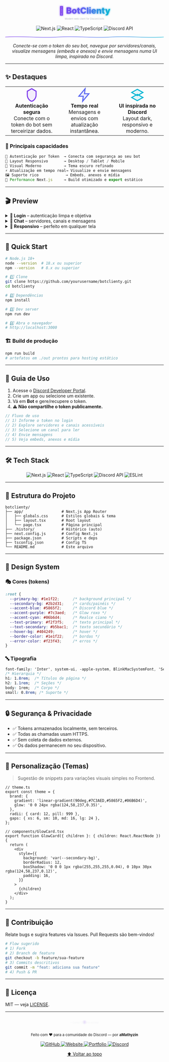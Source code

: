 <div align="center">

<!-- =====================  HERO  ===================== -->

<!-- Animated Gradient Title (fallbacks gracefully if animations are blocked) -->

<svg width="100%" height="140" viewBox="0 0 1200 140" xmlns="http://www.w3.org/2000/svg" role="img" aria-label="BotClienty">
  <defs>
    <linearGradient id="grad" x1="0%" y1="0%" x2="100%" y2="0%">
      <stop offset="0%" stop-color="#7C3AED">
        <animate attributeName="offset" values="0;1;0" dur="8s" repeatCount="indefinite"/>
      </stop>
      <stop offset="50%" stop-color="#5865F2">
        <animate attributeName="offset" values="0.5;1;0.5" dur="8s" repeatCount="indefinite"/>
      </stop>
      <stop offset="100%" stop-color="#06B6D4">
        <animate attributeName="offset" values="1;0;1" dur="8s" repeatCount="indefinite"/>
      </stop>
    </linearGradient>
    <filter id="glow" x="-50%" y="-50%" width="200%" height="200%">
      <feGaussianBlur stdDeviation="6" result="blur"/>
      <feMerge>
        <feMergeNode in="blur"/>
        <feMergeNode in="SourceGraphic"/>
      </feMerge>
    </filter>
  </defs>
  <text x="50%" y="60%" text-anchor="middle" font-family="Inter, system-ui, -apple-system, 'Segoe UI', sans-serif" font-size="64" font-weight="800" fill="url(#grad)" filter="url(#glow)">🤖 BotClienty</text>
  <text x="50%" y="92%" text-anchor="middle" font-family="Inter, system-ui, -apple-system, 'Segoe UI', sans-serif" font-size="18" fill="#b5bac1">Modern web client for Discord bots</text>
</svg>

<!-- Tech badges -->

<p>
  <img src="https://img.shields.io/badge/Next.js-13.5.6-000000?style=for-the-badge&logo=nextdotjs&logoColor=white" alt="Next.js">
  <img src="https://img.shields.io/badge/React-18.2.0-61DAFB?style=for-the-badge&logo=react&logoColor=0b0b0b" alt="React">
  <img src="https://img.shields.io/badge/TypeScript-5.2.2-3178C6?style=for-the-badge&logo=typescript&logoColor=white" alt="TypeScript">
  <img src="https://img.shields.io/badge/Discord-API-5865F2?style=for-the-badge&logo=discord&logoColor=white" alt="Discord API">
</p>

<!-- Animated Divider -->

<svg width="100%" height="24" viewBox="0 0 1200 24" xmlns="http://www.w3.org/2000/svg" aria-hidden="true">
  <defs>
    <linearGradient id="wave" x1="0" y1="0" x2="1" y2="0">
      <stop offset="0%" stop-color="#7C3AED"/>
      <stop offset="50%" stop-color="#5865F2"/>
      <stop offset="100%" stop-color="#06B6D4"/>
    </linearGradient>
  </defs>
  <path d="M0,12 C150,2 250,22 400,12 C550,2 650,22 800,12 C950,2 1050,22 1200,12" fill="none" stroke="url(#wave)" stroke-width="3" stroke-linecap="round">
    <animate attributeName="d" dur="6s" repeatCount="indefinite" values="
      M0,12 C150,2 250,22 400,12 C550,2 650,22 800,12 C950,2 1050,22 1200,12;
      M0,12 C150,22 250,2 400,12 C550,22 650,2 800,12 C950,22 1050,2 1200,12;
      M0,12 C150,2 250,22 400,12 C550,2 650,22 800,12 C950,2 1050,22 1200,12
    "/>
  </path>
</svg>

<p><em>Conecte-se com o token do seu bot, navegue por servidores/canais, visualize mensagens (embeds e anexos) e envie mensagens numa UI limpa, inspirada no Discord.</em></p>

</div>

---

## ✨ Destaques

<div align="center">

<table>
  <tr>
    <td align="center" width="33%">
      <!-- Icon: Shield -->
      <svg width="48" height="48" viewBox="0 0 24 24" fill="none" aria-hidden="true">
        <path d="M12 2l7 4v6c0 5-3.5 9-7 10-3.5-1-7-5-7-10V6l7-4z" stroke="#7C3AED" stroke-width="1.6" fill="rgba(124,58,237,0.08)"/>
      </svg>
      <br/>
      <b>Autenticação segura</b><br/>
      Conecte com o token do bot sem terceirizar dados.
    </td>
    <td align="center" width="33%">
      <!-- Icon: Bolt -->
      <svg width="48" height="48" viewBox="0 0 24 24" fill="none" aria-hidden="true">
        <path d="M13 2L3 14h7l-1 8 10-12h-7l1-8z" stroke="#5865F2" stroke-width="1.6" fill="rgba(88,101,242,0.10)"/>
      </svg>
      <br/>
      <b>Tempo real</b><br/>
      Mensagens e envios com atualização instantânea.
    </td>
    <td align="center" width="33%">
      <!-- Icon: Layers -->
      <svg width="48" height="48" viewBox="0 0 24 24" fill="none" aria-hidden="true">
        <path d="M12 3l9 5-9 5-9-5 9-5zm0 8l9 5-9 5-9-5 9-5z" stroke="#06B6D4" stroke-width="1.6" fill="rgba(6,182,212,0.10)"/>
      </svg>
      <br/>
      <b>UI inspirada no Discord</b><br/>
      Layout dark, responsivo e moderno.
    </td>
  </tr>
</table>

</div>

### 🌟 Principais capacidades

```ts
🔐 Autenticação por Token  → Conecta com segurança ao seu bot
📱 Layout Responsivo       → Desktop / Tablet / Mobile
🎨 Visual Moderno          → Tema escuro refinado
⚡ Atualização em tempo real→ Visualize e envie mensagens
🖼️ Suporte rico            → Embeds, anexos e mídia
🚀 Performance Next.js     → Build otimizado e export estático
```

---

## 🎬 Preview

<details>
<summary><b>🔑 Login</b> – autenticação limpa e objetiva</summary>

> Insira o token do bot e prossiga. (Adicione aqui um GIF/PNG do login)

</details>

<details>
<summary><b>💬 Chat</b> – servidores, canais e mensagens</summary>

> Navegue pela guild tree, visualize embeds e anexos em tempo real. (Coloque uma imagem aqui)

</details>

<details>
<summary><b>📱 Responsivo</b> – perfeito em qualquer tela</summary>

> UI adaptativa com tipografia e espaçamentos consistentes. (Inclua mock de mobile)

</details>

---

## 🚀 Quick Start

```bash
# Node.js 18+
node --version  # 18.x ou superior
npm --version   # 8.x ou superior
```

```bash
# 1️⃣ Clone
git clone https://github.com/yourusername/botclienty.git
cd botclienty

# 2️⃣ Dependências
npm install

# 3️⃣ Dev server
npm run dev

# 4️⃣ Abra o navegador
# http://localhost:3000
```

### 🏗️ Build de produção

```bash
npm run build
# artefatos em ./out prontos para hosting estático
```

---

## 📖 Guia de Uso

1. Acesse o <a href="https://discord.com/developers/applications">Discord Developer Portal</a>.
2. Crie um app ou selecione um existente.
3. Vá em <b>Bot</b> e gere/recupere o token.
4. <b>⚠️ Não compartilhe o token publicamente.</b>

```ts
// Fluxo de uso
// 1) Informe o token no login
// 2) Explore servidores e canais acessíveis
// 3) Selecione um canal para ler
// 4) Envie mensagens
// 5) Veja embeds, anexos e mídia
```

---

## 🛠️ Tech Stack

<p align="center">
  <img src="https://img.shields.io/badge/Next.js-000000?style=for-the-badge&logo=nextdotjs&logoColor=white" alt="Next.js">
  <img src="https://img.shields.io/badge/React-61DAFB?style=for-the-badge&logo=react&logoColor=0b0b0b" alt="React">
  <img src="https://img.shields.io/badge/TypeScript-3178C6?style=for-the-badge&logo=typescript&logoColor=white" alt="TypeScript">
  <img src="https://img.shields.io/badge/Discord_API-5865F2?style=for-the-badge&logo=discord&logoColor=white" alt="Discord API">
  <img src="https://img.shields.io/badge/ESLint-4B32C3?style=for-the-badge&logo=eslint&logoColor=white" alt="ESLint">
</p>

---

## 📁 Estrutura do Projeto

```
botclienty/
├── app/                 # Next.js App Router
│   ├── globals.css      # Estilos globais & tema
│   ├── layout.tsx       # Root layout
│   └── page.tsx         # Página principal
├── .history/            # Histórico (auto)
├── next.config.js       # Config Next.js
├── package.json         # Scripts e deps
├── tsconfig.json        # Config TS
└── README.md            # Este arquivo
```

---

## 🎨 Design System

### 🎭 Cores (tokens)

```css
:root {
  --primary-bg: #1e1f22;      /* background principal */
  --secondary-bg: #2b2d31;    /* cards/painéis */
  --accent-blue: #5865f2;     /* Discord blue */
  --accent-purple: #7c3aed;   /* Glow roxo */
  --accent-cyan: #06b6d4;     /* Realce ciano */
  --text-primary: #f2f3f5;    /* texto principal */
  --text-secondary: #b5bac1;  /* texto secundário */
  --hover-bg: #404249;        /* hover */
  --border-color: #1e1f22;    /* bordas */
  --error-color: #f23f43;     /* erros */
}
```

### 🔤 Tipografia

```css
font-family: 'Inter', system-ui, -apple-system, BlinkMacSystemFont, 'Segoe UI', sans-serif;
/* Hierarquia */
h1: 1.8rem;  /* Títulos de página */
h2: 1.1rem;  /* Seções */
body: 1rem;  /* Corpo */
small: 0.8rem; /* Suporte */
```

---

## 🔒 Segurança & Privacidade

* ✅ Tokens armazenados localmente, sem terceiros.
* ✅ Todas as chamadas usam HTTPS.
* ✅ Sem coleta de dados externos.
* ✅ Os dados permanecem no seu dispositivo.

---

## 🧩 Personalização (Temas)

> Sugestão de snippets para variações visuais simples no Frontend.

```tsx
// theme.ts
export const theme = {
  brand: {
    gradient: 'linear-gradient(90deg,#7C3AED,#5865F2,#06B6D4)',
    glow: '0 0 24px rgba(124,58,237,0.35)',
  },
  radii: { card: 12, pill: 999 },
  gaps: { xs: 6, sm: 10, md: 16, lg: 24 },
};
```

```tsx
// components/GlowCard.tsx
export function GlowCard({ children }: { children: React.ReactNode }) {
  return (
    <div
      style={{
        background: 'var(--secondary-bg)',
        borderRadius: 12,
        boxShadow: '0 0 0 1px rgba(255,255,255,0.04), 0 10px 30px rgba(124,58,237,0.12)',
        padding: 16,
      }}
    >
      {children}
    </div>
  );
}
```

---

## 🤝 Contribuição

Relate bugs e sugira features via Issues. Pull Requests são bem-vindos!

```bash
# Flow sugerido
# 1) Fork
# 2) Branch de feature
git checkout -b feature/sua-feature
# 3) Commits descritivos
git commit -m "feat: adiciona sua feature"
# 4) Push & PR
```

---

## 📄 Licença

MIT — veja <a href="./LICENSE">LICENSE</a>.

---

<div align="center">

<!-- Star Me callout with subtle animation -->

<svg width="100%" height="90" viewBox="0 0 1200 90" xmlns="http://www.w3.org/2000/svg" role="img" aria-label="Star this project">
  <defs>
    <radialGradient id="pulse" cx="50%" cy="50%" r="50%">
      <stop offset="0%" stop-color="rgba(124,58,237,0.35)"/>
      <stop offset="100%" stop-color="rgba(124,58,237,0)"/>
    </radialGradient>
  </defs>
  <circle cx="600" cy="45" r="22" fill="url(#pulse)">
    <animate attributeName="r" values="18;26;18" dur="2.6s" repeatCount="indefinite"/>
    <animate attributeName="opacity" values="0.6;0.2;0.6" dur="2.6s" repeatCount="indefinite"/>
  </circle>
  <text x="50%" y="55" text-anchor="middle" font-family="Inter, system-ui, -apple-system, 'Segoe UI', sans-serif" font-size="18" fill="#f2f3f5">⭐ Curtiu? Dê uma estrela!</text>
</svg>

<p><sub>Feito com ❤️ para a comunidade do Discord — por <b>aMathyzin</b></sub></p>

<p>
  <a href="https://github.com/aMathyzinn">
    <img src="https://img.shields.io/badge/GitHub-aMathyzinn-181717?style=for-the-badge&logo=github&logoColor=white" alt="GitHub">
  </a>
  <a href="https://amathyzin.com.br">
    <img src="https://img.shields.io/badge/Website-amathyzin.com.br-5865F2?style=for-the-badge&logo=globe&logoColor=white" alt="Website">
  </a>
  <a href="https://amathyzin.xyz">
    <img src="https://img.shields.io/badge/Portfolio-amathyzin.xyz-FF6B6B?style=for-the-badge&logo=vercel&logoColor=white" alt="Portfolio">
  </a>
  <a href="https://discord.gg/XXquEjp69D">
    <img src="https://img.shields.io/badge/Discord-Community-7289DA?style=for-the-badge&logo=discord&logoColor=white" alt="Discord">
  </a>
</p>

<p><a href="#-destaques">⬆️ Voltar ao topo</a></p>

</div>
